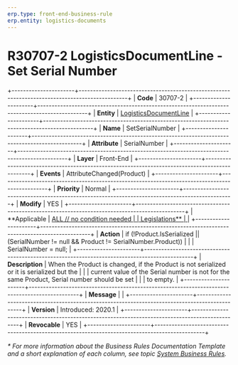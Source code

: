 ```yaml
---
erp.type: front-end-business-rule
erp.entity: logistics-documents
---
```


# R30707-2 LogisticsDocumentLine - Set Serial Number
+----------------------+-----------------------------------------------------------------------------------------------+
| **Code**             | 30707-2                                                                                       |
+----------------------+-----------------------------------------------------------------------------------------------+
| **Entity**           | [LogisticsDocumentLine](~/reference/common-business-rules/logistics-documents.md)             |
+----------------------+-----------------------------------------------------------------------------------------------+
| **Name**             | SetSerialNumber                                                                               |
+----------------------+-----------------------------------------------------------------------------------------------+
| **Attribute**        | SerialNumber                                                                                  |
+----------------------+-----------------------------------------------------------------------------------------------+
| **Layer**            | Front-End                                                                                     |
+----------------------+-----------------------------------------------------------------------------------------------+
| **Events**           | AttributeChanged(Product)                                                                     |
+----------------------+-----------------------------------------------------------------------------------------------+
| **Priority**         | Normal                                                                                        |
+----------------------+-----------------------------------------------------------------------------------------------+
| **Modify**           | YES                                                                                           |
+----------------------+-----------------------------------------------------------------------------------------------+
| **Applicable         | [ALL // no condition needed                                                                   |
| Legislations**       | ](xref:applicable-legislations)                                                               |
+----------------------+-----------------------------------------------------------------------------------------------+
| **Action**           | if (!Product.IsSerialized \|\| (SerialNumber != null && Product != SerialNumber.Product))     |
|                      | SerialNumber = null;                                                                          |
+----------------------+-----------------------------------------------------------------------------------------------+
| **Description**      | When the Product is changed, if the Product is not serialized or it is serialized but the     |
|                      | current value of the Serial number is not for the same Product, Serial number should be set   |
|                      | to empty.                                                                                     |
+----------------------+-----------------------------------------------------------------------------------------------+
| **Message**          |                                                                                               |
+----------------------+-----------------------------------------------------------------------------------------------+
| **Version**          | Introduced: 2020.1                                                                            |
+----------------------+-----------------------------------------------------------------------------------------------+
| **Revocable**        | YES                                                                                           |
+----------------------+-----------------------------------------------------------------------------------------------+

*\* For more information about the Business Rules Documentation Template and a short explanation of each column, see
topic [System Business Rules](../templates/template-description-system-business-rules.md).*

